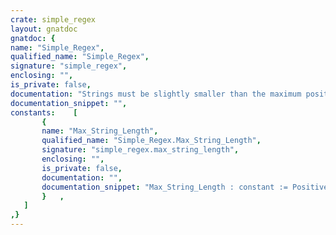 ```yaml
---
crate: simple_regex
layout: gnatdoc
gnatdoc: {
name: "Simple_Regex",
qualified_name: "Simple_Regex",
signature: "simple_regex",
enclosing: "",
is_private: false,
documentation: "Strings must be slightly smaller than the maximum positive indexing value\nto prevent index overflow during one of the checks.",
documentation_snippet: "",
constants:    [
       {
       name: "Max_String_Length",
       qualified_name: "Simple_Regex.Max_String_Length",
       signature: "simple_regex.max_string_length",
       enclosing: "",
       is_private: false,
       documentation: "",
       documentation_snippet: "Max_String_Length : constant := Positive'Last - 2;",
       }   ,
   ]
,}
---
```

